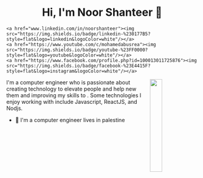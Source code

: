 <h1 align="center">Hi, I'm Noor Shanteer 👋</h1>
<p align="center">
  
    <a href="www.linkedin.com/in/noorshanteer"><img src="https://img.shields.io/badge/linkedin-%230177B5?style=flat&logo=linkedin&logoColor=white"/></a>
    <a href="https://www.youtube.com/c/mohamedabusrea"><img src="https://img.shields.io/badge/youtube-%23FF0000?style=flat&logo=youtube&logoColor=white"/></a>
    <a href="https://www.facebook.com/profile.php?id=100013011725876"><img src="https://img.shields.io/badge/facebook-%23E4415F?style=flat&logo=instagram&logoColor=white"/></a>
  </p>
  
  <img src="https://github.com/mohamedabusrea/mohamedabusrea/blob/master/profile-img.png" align="right" width="25%"/>

I'm a computer engineer  who is passionate about creating technology to elevate people and help new them and improving my skills to . Some technologies I enjoy working with include Javascript, ReactJS, and Nodjs.

- 🔭 I'm a computer engineer lives in palestine

